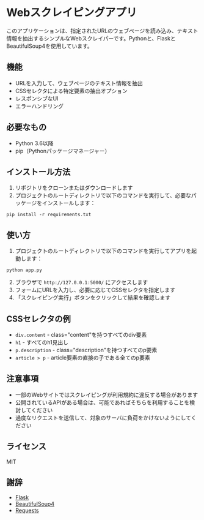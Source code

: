 # Webスクレイピングアプリ

このアプリケーションは、指定されたURLのウェブページを読み込み、テキスト情報を抽出するシンプルなWebスクレイパーです。Pythonと、FlaskとBeautifulSoup4を使用しています。

## 機能

- URLを入力して、ウェブページのテキスト情報を抽出
- CSSセレクタによる特定要素の抽出オプション
- レスポンシブなUI
- エラーハンドリング

## 必要なもの

- Python 3.6以降
- pip（Pythonパッケージマネージャー）

## インストール方法

1. リポジトリをクローンまたはダウンロードします
2. プロジェクトのルートディレクトリで以下のコマンドを実行して、必要なパッケージをインストールします：

```
pip install -r requirements.txt
```

## 使い方

1. プロジェクトのルートディレクトリで以下のコマンドを実行してアプリを起動します：

```
python app.py
```

2. ブラウザで `http://127.0.0.1:5000/` にアクセスします
3. フォームにURLを入力し、必要に応じてCSSセレクタを指定します
4. 「スクレイピング実行」ボタンをクリックして結果を確認します

## CSSセレクタの例

- `div.content` - class="content"を持つすべてのdiv要素
- `h1` - すべてのh1見出し
- `p.description` - class="description"を持つすべてのp要素
- `article > p` - article要素の直接の子である全てのp要素

## 注意事項

- 一部のWebサイトではスクレイピングが利用規約に違反する場合があります
- 公開されているAPIがある場合は、可能であればそちらを利用することを検討してください
- 過度なリクエストを送信して、対象のサーバに負荷をかけないようにしてください

## ライセンス

MIT

## 謝辞

- [Flask](https://flask.palletsprojects.com/)
- [BeautifulSoup4](https://www.crummy.com/software/BeautifulSoup/)
- [Requests](https://requests.readthedocs.io/) 